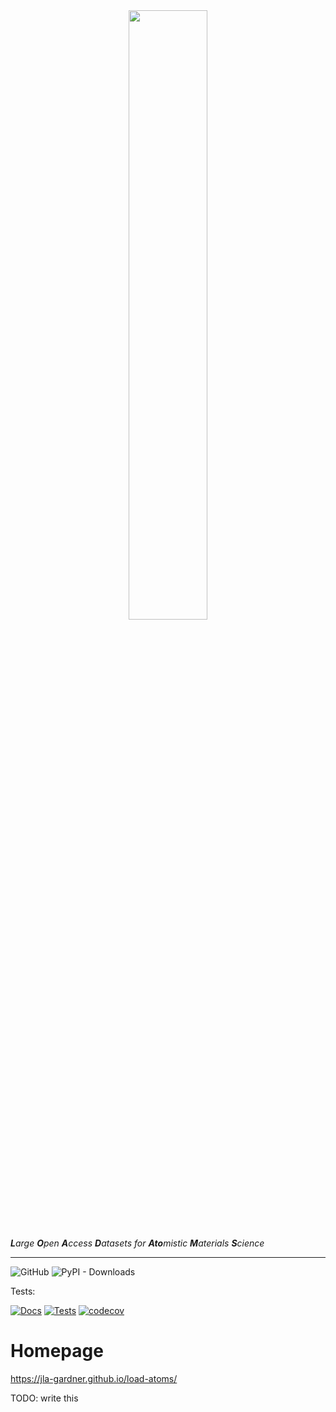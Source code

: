 <div align="center">
    <img src="dev/docs/source/logo.svg" width="50%"/>
    </br>
</div>
    
_**L**arge **O**pen **A**ccess **D**atasets for **Ato**mistic **M**aterials **S**cience_

---

![GitHub](https://img.shields.io/github/license/jla-gardner/load-atoms)
![PyPI - Downloads](https://img.shields.io/pypi/dw/load-atoms?color=lavender&label=installs&logo=python&logoColor=white)

Tests:

[![Docs](https://github.com/jla-gardner/load-atoms/actions/workflows/docs.yaml/badge.svg?branch=main)](https://github.com/jla-gardner/load-atoms/actions/workflows/docs.yaml)
[![Tests](https://github.com/jla-gardner/load-atoms/actions/workflows/tests.yaml/badge.svg?branch=main)](https://github.com/jla-gardner/load-atoms/actions/workflows/tests.yaml)
[![codecov](https://codecov.io/github/jla-gardner/load-atoms/branch/main/graph/badge.svg?token=HCVF02CDHR)](https://app.codecov.io/gh/jla-gardner/load-atoms)

# Homepage

https://jla-gardner.github.io/load-atoms/

TODO: write this

